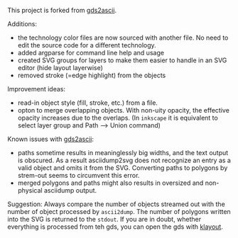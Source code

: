 This project is forked from [gds2ascii](https://github.com/leoheck/gds2ascii).

Additions:
- the technology color files are now sourced with another file. No need to edit the source code for a different technology.
- added argparse for command line help and usage
- created SVG groups for layers to make them easier to handle in an SVG editor (hide layout layerwise)
- removed stroke (=edge highlight) from the objects

Improvement ideas:
- read-in object style (fill, stroke, etc.) from a file. 
- opton to merge overlapping objects. With non-uity opacity, the effective opacity increases due to the overlaps. (In `inkscape` it is equivalent to select layer group and Path --> Union command)

Known issues with [gds2ascii](https://github.com/gurleyuk/gds2ascii/issues):
- paths sometime results in meaninglessly big widths, and the text output is obscured. As a result asciidump2svg does not recognize an entry as a valid object and omits it from the SVG. Converting paths to polygons by strem-out seems to circumvent this error.
- merged polygons and paths might also results in oversized and non-physical asciidump output.

Suggestion: Always compare the number of objects streamed out with the number of object processed by `ascii2dump`. The number of polygons written into the SVG is returned to the `stdout`. If you are in doubt, whether everything is processed from teh gds, you can open the gds with [klayout](https://github.com/KLayout/klayout).

